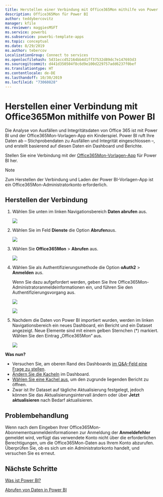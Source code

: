 ```yaml
---
title: Herstellen einer Verbindung mit Office365Mon mithilfe von Power BI
description: Office365Mon für Power BI
author: teddybercovitz
manager: kfile
ms.reviewer: maggiesMSFT
ms.service: powerbi
ms.subservice: powerbi-template-apps
ms.topic: conceptual
ms.date: 8/29/2019
ms.author: tebercov
LocalizationGroup: Connect to services
ms.openlocfilehash: 5d31eccd52164bb4d1ff37532d89dc7e147693d3
ms.sourcegitcommit: d441d350504f8c6d9e100d229757add6237f0bef
ms.translationtype: HT
ms.contentlocale: de-DE
ms.lasthandoff: 10/30/2019
ms.locfileid: "73060828"
---
```

# <a name="connect-to-office365mon-with-power-bi"></a>Herstellen einer Verbindung mit Office365Mon mithilfe von Power BI
Die Analyse von Ausfällen und Integritätsdaten von Office 365 ist mit Power BI und der Office365Mon-Vorlagen-App ein Kinderspiel. Power BI ruft Ihre Daten ab – Stichprobendaten zu Ausfällen und Integrität eingeschlossen –, und erstellt basierend auf diesen Daten ein Dashboard und Berichte.

Stellen Sie eine Verbindung mit der [Office365Mon-Vorlagen-App](https://app.powerbi.com/groups/me/getdata/services/office365mon) für Power BI her.

>[!NOTE]
>Zum Herstellen der Verbindung und Laden der Power BI-Vorlagen-App ist ein Office365Mon-Administratorkonto erforderlich.

## <a name="how-to-connect"></a>Herstellen der Verbindung
1. Wählen Sie unten im linken Navigationsbereich **Daten abrufen** aus.
   
   ![](media/service-connect-to-office365mon/pbi_getdata.png)
2. Wählen Sie im Feld **Dienste** die Option **Abrufen**aus.
   
   ![](media/service-connect-to-office365mon/pbi_getservices.png) 
3. Wählen Sie **Office365Mon** \> **Abrufen** aus.
   
   ![](media/service-connect-to-office365mon/o365mon.png)
4. Wählen Sie als Authentifizierungsmethode die Option **oAuth2** \> **Anmelden** aus.
   
   Wenn Sie dazu aufgefordert werden, geben Sie Ihre Office365Mon-Administratoranmeldeinformationen ein, und führen Sie den Authentifizierungsvorgang aus.
   
   ![](media/service-connect-to-office365mon/creds.png)
   
   ![](media/service-connect-to-office365mon/creds2.png)
5. Nachdem die Daten von Power BI importiert wurden, werden im linken Navigationsbereich ein neues Dashboard, ein Bericht und ein Dataset angezeigt. Neue Elemente sind mit einem gelben Sternchen (\*) markiert. Wählen Sie den Eintrag „Office365Mon“ aus.
   
   ![](media/service-connect-to-office365mon/dashboard4.png)

**Was nun?**

* Versuchen Sie, am oberen Rand des Dashboards [im Q&A-Feld eine Frage zu stellen](consumer/end-user-q-and-a.md).
* [Ändern Sie die Kacheln](service-dashboard-edit-tile.md) im Dashboard.
* [Wählen Sie eine Kachel aus](consumer/end-user-tiles.md), um den zugrunde liegenden Bericht zu öffnen.
* Zwar ist Ihr Dataset auf tägliche Aktualisierung festgelegt, jedoch können Sie das Aktualisierungsintervall ändern oder über **Jetzt aktualisieren** nach Bedarf aktualisieren.

## <a name="troubleshooting"></a>Problembehandlung
Wenn nach dem Eingeben Ihrer Office365Mon-Abonnementsanmeldeinformationen zur Anmeldung der **Anmeldefehler** gemeldet wird, verfügt das verwendete Konto nicht über die erforderlichen Berechtigungen, um die Office365Mon-Daten aus Ihrem Konto abzurufen. Überprüfen Sie, ob es sich um ein Administratorkonto handelt, und versuchen Sie es erneut.

## <a name="next-steps"></a>Nächste Schritte
[Was ist Power BI?](fundamentals/power-bi-overview.md)

[Abrufen von Daten in Power BI](service-get-data.md)

